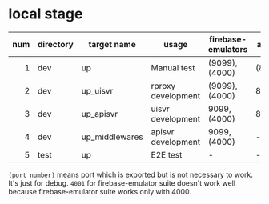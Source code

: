 # local stage

num | directory | target name    | usage              | firebase-emulators | apisvr | uisvr  | rproxy |apisvr origin | apisvr CORS 
---:|-----------|----------------|--------------------|--------------------|--------|--------|--------|--------------|------------
1   | dev       | up             | Manual test        | (9099),(4000)      | (8080) | 4173   | 10000  | (empty)      | - 
2   | dev       | up_uisvr       | rproxy development | (9099),(4000)      | 8080   | 4173   | -      | (empty)      | -
3   | dev       | up_apisvr      | uisvr development  | 9099,(4000)        | 8080   | -      | -      | http://localhost:8080 | http://localhost:4173,http://localhost:5173,http://localhost:10000
4   | dev       | up_middlewares | apisvr development | 9099,(4000)        | -      | -      | --     | http://localhost:8080 | http://localhost:4173,http://localhost:5173,http://localhost:10000
5   | test      | up             | E2E test           | -                  | -      | -      | 10001  | (empty)      | - 

`(port number)` means port which is exported but is not necessary to work. It's just for debug.
`4001` for firebase-emulator suite doesn't work well because firebase-emulator suite works only with 4000.
